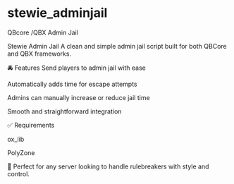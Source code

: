 # stewie_adminjail
QBcore /QBX Admin Jail

Stewie Admin Jail
A clean and simple admin jail script built for both QBCore and QBX frameworks.

🚔 Features
Send players to admin jail with ease

Automatically adds time for escape attempts

Admins can manually increase or reduce jail time

Smooth and straightforward integration

✅ Requirements

ox_lib

PolyZone

🔧 Perfect for any server looking to handle rulebreakers with style and control.
